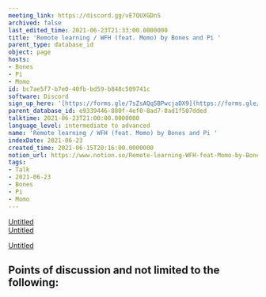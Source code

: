 ```yaml
---
meeting_link: https://discord.gg/vE7QUXGDnS
archived: false
last_edited_time: 2021-06-23T21:33:00.0000000
title: 'Remote learning / WFH (feat. Momo) by Bones and Pi '
parent_type: database_id
object: page
hosts:
- Bones
- Pi
- Momo
id: bc7ae5f7-b7e0-40fb-bd59-b848c509741c
software: Discord
sign_up_here: '[https://forms.gle/7sZsAQq5BPwcjaDX9](https://forms.gle/7sZsAQq5BPwcjaDX9)'
parent_database_id: e9339446-880f-4ef0-8ad7-8ad1f507dded
talktime: 2021-06-23T21:00:00.0000000
language_level: intermediate to advanced
name: 'Remote learning / WFH (feat. Momo) by Bones and Pi '
indexDate: 2021-06-23
created_time: 2021-06-15T20:16:00.0000000
notion_url: https://www.notion.so/Remote-learning-WFH-feat-Momo-by-Bones-and-Pi-bc7ae5f7b7e040fbbd59b848c509741c
tags:
- Talk
- 2021-06-23
- Bones
- Pi
- Momo
---
```


[Untitled](https://www.notion.so/23f0f26c7f1547c0b08477c0c6f1f461)   
[Untitled](https://www.notion.so/482e61b02b9c4456b2b4fe86bb7544c6)   

[Untitled](https://www.notion.so/60226399bd024bf4bf588586f8013a21)   
## Points of discussion and not limited to the following:

   
   
   
   

   


